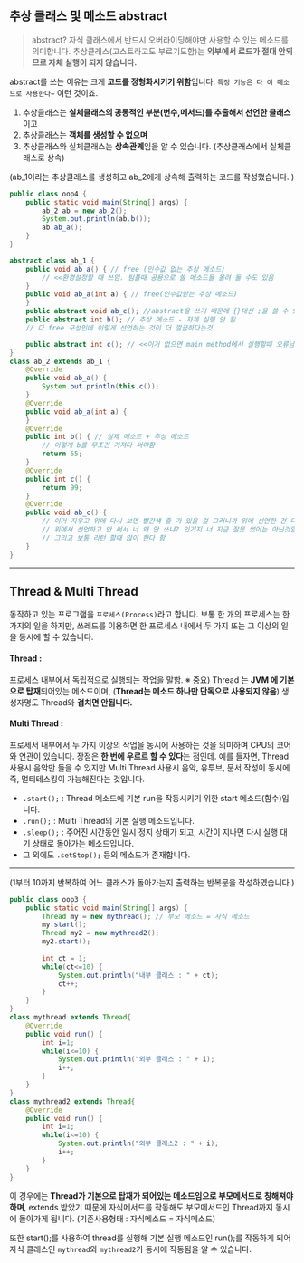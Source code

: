 ## 추상 클래스 및 메소드 abstract
> abstract?
자식 클래스에서 반드시 오버라이딩해야만 사용할 수 있는 메소드를 의미합니다.
추상클래스(고스트라고도 부르기도함)는 **외부에서 로드가 절대 안되므로 자체 실행이 되지 않습니다.**

abstract를 쓰는 이유는 크게 **코드를 정형화시키기 위함**입니다. `특정 기능은 다 이 메소드로 사용한다~` 이런 것이죠.
1. 추상클래스는 **실체클래스의 공통적인 부분(변수,메서드)를 추출해서 선언한 클래스**이고
2. 추상클래스는 **객체를 생성할 수 없으며**
3. 추상클래스와 실체클래스는 **상속관계**임을 알 수 있습니다. (추상클래스에서 실체클래스로 상속)

(ab_1이라는 추상클래스를 생성하고 ab_2에게 상속해 출력하는 코드를 작성했습니다. )
``` java
public class oop4 {
	public static void main(String[] args) {
		ab_2 ab = new ab_2();
		System.out.println(ab.b());
		ab.ab_a();
	}
}

abstract class ab_1 { 
	public void ab_a() { // free (인수값 없는 추상 메소드)
		// <<환경설정할 때 쓰임. 팀플때 공용으로 쓸 메소드들 올려 둘 수도 있음
	}
	public void ab_a(int a) { // free(인수값받는 추상 메소드)
	}
	public abstract void ab_c(); //abstract을 쓰기 때문에 {}대신 ;을 쓸 수 있음
	public abstract int b(); // 추상 메소드 - 자체 실행 안 됨
	// 다 free 구성인데 이렇게 선언하는 것이 더 깔끔하다는것

	public abstract int c(); // <<이거 없으면 main method에서 실행할때 오류남
}
class ab_2 extends ab_1 {
	@Override
	public void ab_a() {
		System.out.println(this.c());
	}
	@Override
	public void ab_a(int a) {
	}
	@Override
	public int b() { // 실제 메소드 + 추상 메소드
		// 이렇게 b를 무조건 가져다 써야함
		return 55;
	}
	@Override
	public int c() {
		return 99;
	}
	@Override
	public void ab_c() {
		// 이거 지우고 위에 다시 보면 빨간색 줄 가 있을 걸 그러니까 위에 선언한 건 다 쓰려고 노력은 해야.. 근데 작동 안되는건 아님
		// 위에서 선언하고 안 써서 너 왜 안 쓰냐? 인거지 너 지금 잘못 썼어는 아닌것임 
		// 그리고 보통 리턴 할때 많이 한다 함	
	}
}
```
***
## Thread  & Multi Thread
동작하고 있는 프로그램을 `프로세스(Process)`라고 합니다. 
보통 한 개의 프로세스는 한 가지의 일을 하지만,
쓰레드를 이용하면 한 프로세스 내에서 두 가지 또는 그 이상의 일을 동시에 할 수 있습니다.
#### **Thread** :
프로세스 내부에서 독립적으로 실행되는 작업을 말함.
※ 중요)  Thread 는 **JVM 에 기본으로 탑재**되어있는 메소드이며, (**Thread는 메소드 하나만 단독으로 사용되지 않음**) 
생성자명도 Thread와 **겹치면 안됩니다.**

#### **Multi Thread**  :
프로세서 내부에서 두 가지 이상의 작업을 동시에 사용하는 것을 의미하며 CPU의 코어와 연관이 있습니다.
장점은 **한 번에 우르르 할 수 있다**는 점인데. 예를 들자면, Thread 사용시 음악만 들을 수 있지만 
Multi Thread 사용시 음악, 유투브, 문서 작성이 동시에 즉, 멀티테스킹이 가능해진다는 것입니다.
- `.start();` : Thread 메소드에 기본 run을 작동시키기 위한 start 메소드(함수)입니다.
- `.run();` : Multi Thread의 기본 실행 메소드입니다.
- `.sleep();` :  주어진 시간동안 일시 정지 상태가 되고, 시간이 지나면 다시 실행 대기 상태로 돌아가는 메소드입니다.
- 그 외에도 `.setStop();` 등의 메소드가 존재합니다.
 ***

(1부터 10까지 반복하여 어느 클래스가 돌아가는지 출력하는 반복문을 작성하였습니다.)

```java
public class oop3 {
	public static void main(String[] args) {
		Thread my = new mythread(); // 부모 메소드 = 자식 메소드
		my.start();
		Thread my2 = new mythread2();
		my2.start(); 
		
		int ct = 1;
		while(ct<=10) {
			System.out.println("내부 클래스 : " + ct);
			ct++;
		}
	}
}
class mythread extends Thread{ 
	@Override
	public void run() { 
		int i=1;
		while(i<=10) {
			System.out.println("외부 클래스 : " + i);
			i++;
		}
	}
}
class mythread2 extends Thread{
	@Override
	public void run() {
		int i=1;
		while(i<=10) {
			System.out.println("외부 클래스2 : " + i);
			i++;
		}
	}
}
```
이 경우에는 **Thread가 기본으로 탑재가 되어있는 메소드임으로 부모메서드로 칭해져야 하며**,
extends 받았기 때문에 자식메서드를 작동해도 부모메서드인 Thread까지 동시에 돌아가게 됩니다.
(기존사용형태 : 자식메소드 = 자식메소드)

또한 start();를 사용하여 thread를 실행해 기본 실행 메소드인 run();를 작동하게 되어 
자식 클래스인 `mythread`와 `mythread2`가 동시에 작동됨을 알 수 있습니다.
